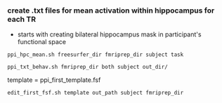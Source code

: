 ### create .txt files for mean activation within hippocampus for each TR
* starts with creating bilateral hippocampus mask in participant's functional space
```
ppi_hpc_mean.sh freesurfer_dir fmriprep_dir subject task
```

```
ppi_txt_behav.sh fmriprep_dir both subject out_dir/
```
template = ppi_first_template.fsf
``` 
edit_first_fsf.sh template out_path subject fmriprep_dir
```
